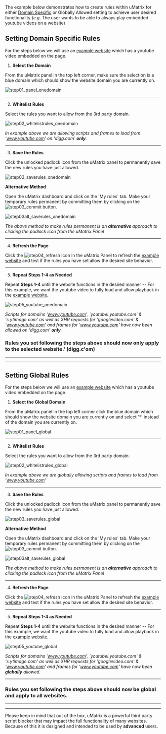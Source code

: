 The example below demonstrates how to create rules within uMatrix for either [Domain Specific](https://github.com/gorhill/uMatrix/wiki/Setting-Domain-Specific-&-Global-Rules#setting-domain-specific-rules) or Globally Allowed setting to achieve user desired functionality (_e.g._ The user wants to be able to always play embedded youtube videos on a website) 

## Setting Domain Specific Rules
For the steps below we will use an [example website](http://digg.com/video/free-climber-pass) which has a youtube video embedded on the page.

1. **Select the Domain** 

From the uMatrix panel in the top left corner, make sure the selection is a blue domain which should show the website domain you are currently on.

![step01_panel_onedomain](https://cloud.githubusercontent.com/assets/6795795/25504703/eb3f9b18-2b6c-11e7-8659-92d34ff358aa.png)

***

2. **Whitelist Rules**

Select the rules you want to allow from the 3rd party domain. 

![step02_whitelistrules_onedomain](https://cloud.githubusercontent.com/assets/6795795/25504705/eb426ad2-2b6c-11e7-99e1-1dd33bc7f059.png)

_In example above we are allowing scripts and frames to load from 'www.youtube.com' on 'digg.com' **only**._

***

3. **Save the Rules**

Click the unlocked padlock icon from the uMatrix panel to permanently save the new rules you have just allowed.

![step03_saverules_onedomain](https://cloud.githubusercontent.com/assets/6795795/25504711/eb563224-2b6c-11e7-8a14-88622f4f8a17.png)

**Alternative Method**

Open the uMatrix dashboard and click on the 'My rules' tab. Make your temporary rules permanent by committing them by clicking on the 
![step03_commit](https://cloud.githubusercontent.com/assets/6795795/25504706/eb428db4-2b6c-11e7-868d-20be7594e9de.PNG) button.

![step03alt_saverules_onedomain](https://cloud.githubusercontent.com/assets/6795795/25504709/eb53a28e-2b6c-11e7-92b1-c88baa65b889.PNG)

_The above method to make rules permanent is an **alternative** approach to clicking the padlock icon from the uMatrix Panel_ 

***

4. **Refresh the Page**

Click the ![step04_refresh](https://cloud.githubusercontent.com/assets/6795795/25504712/eb584654-2b6c-11e7-87d3-cdea667edf26.png) icon in the uMatrix Panel to refresh the [example website](http://digg.com/video/free-climber-pass) and test if the rules you have set allow the desired site behavior.

***

5. **Repeat Steps 1-4 as Needed**

Repeat **Steps 1-4** until the website functions in the desired manner -- For this example, we want the youtube video to fully load and allow playback in the [example website](http://digg.com/video/free-climber-pass).

![step05_youtube_onedomain](https://cloud.githubusercontent.com/assets/6795795/25504713/eb60db98-2b6c-11e7-8921-18f411e490d6.png)

_Scripts for domains 'www.youtube.com', 'youtubei.youtube.com' & 's.ytimage.com' as well as XHR requests for 'googlevideo.com' & 'www.youtube.com' and frames for 'www.youtube.com' have now been allowed on 'digg.com' **only**._


### Rules you set following the steps above should now only apply to the **selected** website.' (digg.c'om) 
***
***


## Setting Global Rules 

For the steps below we will use an [example website](http://digg.com/video/free-climber-pass) which has a youtube video embedded on the page.

1. **Select the Global Domain** 

From the uMatrix panel in the top left corner click the blue domain which should show the website domain you are currently on and select '*' instead of the domain you are currently on.

![step01_panel_global](https://cloud.githubusercontent.com/assets/6795795/25504702/eb3cc6ae-2b6c-11e7-9757-cbc740abeed9.png)

***

2. **Whitelist Rules**

Select the rules you want to allow from the 3rd party domain. 

![step02_whitelistrules_global](https://cloud.githubusercontent.com/assets/6795795/25504704/eb3ff162-2b6c-11e7-94da-062444c1ce65.png)

_In example above we are globally allowing scripts and frames to load from 'www.youtube.com'_

***

3. **Save the Rules**

Click the unlocked padlock icon from the uMatrix panel to permanently save the new rules you have just allowed.

![step03_saverules_global](https://cloud.githubusercontent.com/assets/6795795/25504707/eb46c848-2b6c-11e7-81b6-857cf5c996b0.png)

**Alternative Method**

Open the uMatrix dashboard and click on the 'My rules' tab. Make your temporary rules permanent by committing them by clicking on the 
![step03_commit](https://cloud.githubusercontent.com/assets/6795795/25504706/eb428db4-2b6c-11e7-868d-20be7594e9de.PNG) button.

![step03alt_saverules_global](https://cloud.githubusercontent.com/assets/6795795/25504708/eb50f516-2b6c-11e7-9f78-e3b825a36a2c.PNG)

_The above method to make rules permanent is an **alternative** approach to clicking the padlock icon from the uMatrix Panel_ 

***

4. **Refresh the Page**

Click the ![step04_refresh](https://cloud.githubusercontent.com/assets/6795795/25504712/eb584654-2b6c-11e7-87d3-cdea667edf26.png) icon in the uMatrix Panel to refresh the [example website](http://digg.com/video/free-climber-pass) and test if the rules you have set allow the desired site behavior.

***

5. **Repeat Steps 1-4 as Needed**

Repeat **Steps 1-4** until the website functions in the desired manner -- For this example, we want the youtube video to fully load and allow playback in the [example website](http://digg.com/video/free-climber-pass).

![step05_youtube_global](https://cloud.githubusercontent.com/assets/6795795/25504710/eb54d564-2b6c-11e7-8a2c-48a0613b2ca1.png)

_Scripts for domains 'www.youtube.com', 'youtubei.youtube.com' & 's.ytimage.com' as well as XHR requests for 'googlevideo.com' & 'www.youtube.com' and frames for 'www.youtube.com' have now been **globally** allowed._

***

### Rules you set following the steps above should now be global and **apply to all websites**.
***
***


Please keep in mind that out of the box, uMatrix is a powerful third party script blocker that may impact the full functionality of many websites. Because of this it is designed and intended to be used by **advanced** users. 